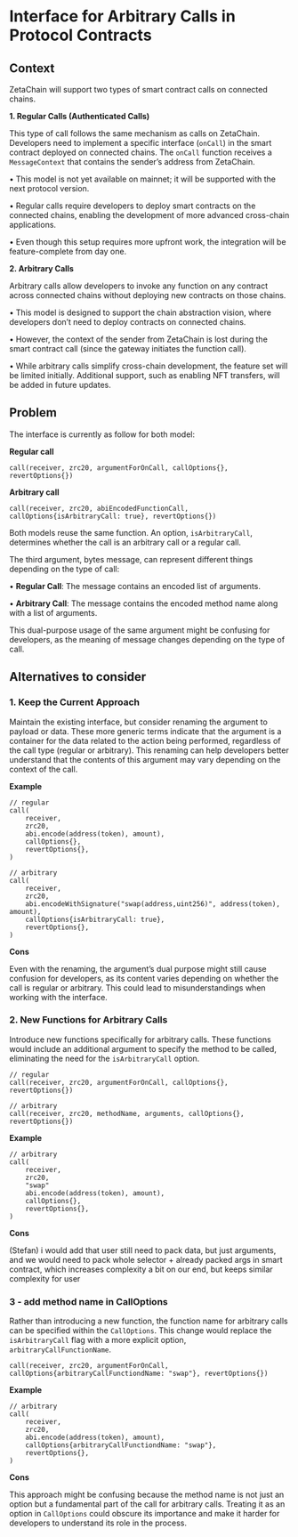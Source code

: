 # Interface for Arbitrary Calls in Protocol Contracts

## **Context**

ZetaChain will support two types of smart contract calls on connected chains.

**1. Regular Calls (Authenticated Calls)**

This type of call follows the same mechanism as calls on ZetaChain. Developers need to implement a specific interface (`onCall`) in the smart contract deployed on connected chains. The `onCall` function receives a `MessageContext` that contains the sender’s address from ZetaChain.

•	This model is not yet available on mainnet; it will be supported with the next protocol version.

•	Regular calls require developers to deploy smart contracts on the connected chains, enabling the development of more advanced cross-chain applications.

•	Even though this setup requires more upfront work, the integration will be feature-complete from day one.

**2. Arbitrary Calls**

Arbitrary calls allow developers to invoke any function on any contract across connected chains without deploying new contracts on those chains.

•	This model is designed to support the chain abstraction vision, where developers don’t need to deploy contracts on connected chains.

•	However, the context of the sender from ZetaChain is lost during the smart contract call (since the gateway initiates the function call).

•	While arbitrary calls simplify cross-chain development, the feature set will be limited initially. Additional support, such as enabling NFT transfers, will be added in future updates.

## Problem

The interface is currently as follow for both model:

**Regular call**

```solidity
call(receiver, zrc20, argumentForOnCall, callOptions{}, revertOptions{})
```

**Arbitrary call**

```solidity
call(receiver, zrc20, abiEncodedFunctionCall, callOptions{isArbitraryCall: true}, revertOptions{})
```

Both models reuse the same function. An option, `isArbitraryCall`, determines whether the call is an arbitrary call or a regular call.

The third argument, bytes message, can represent different things depending on the type of call:

•	**Regular Call**: The message contains an encoded list of arguments.

•	**Arbitrary Call**: The message contains the encoded method name along with a list of arguments.

This dual-purpose usage of the same argument might be confusing for developers, as the meaning of message changes depending on the type of call.

## Alternatives to consider

### **1. Keep the Current Approach**

Maintain the existing interface, but consider renaming the argument to payload or data. These more generic terms indicate that the argument is a container for the data related to the action being performed, regardless of the call type (regular or arbitrary). This renaming can help developers better understand that the contents of this argument may vary depending on the context of the call.

**Example**

```solidity
// regular
call(
	receiver,
	zrc20,
	abi.encode(address(token), amount),
	callOptions{},
	revertOptions{},
)

// arbitrary
call(
	receiver,
	zrc20,
	abi.encodeWithSignature("swap(address,uint256)", address(token), amount),
	callOptions{isArbitraryCall: true},
	revertOptions{},
)
```

**Cons**

Even with the renaming, the argument’s dual purpose might still cause confusion for developers, as its content varies depending on whether the call is regular or arbitrary. This could lead to misunderstandings when working with the interface.

### **2. New Functions for Arbitrary Calls**

Introduce new functions specifically for arbitrary calls. These functions would include an additional argument to specify the method to be called, eliminating the need for the `isArbitraryCall` option.

```solidity
// regular
call(receiver, zrc20, argumentForOnCall, callOptions{}, revertOptions{})

// arbitrary
call(receiver, zrc20, methodName, arguments, callOptions{}, revertOptions{})
```

**Example**

```solidity
// arbitrary
call(
	receiver,
	zrc20,
	"swap"
	abi.encode(address(token), amount),
	callOptions{},
	revertOptions{},
)
```

**Cons**

(Stefan) i would add that user still need to pack data, but just arguments, and we would need to pack whole selector + already packed args in smart contract, which increases complexity a bit on our end, but keeps similar complexity for user

### **3 - add method name in CallOptions**

Rather than introducing a new function, the function name for arbitrary calls can be specified within the `CallOptions`. This change would replace the `isArbitraryCall` flag with a more explicit option, `arbitraryCallFunctionName`.

```solidity
call(receiver, zrc20, argumentForOnCall, callOptions{arbitraryCallFunctiondName: "swap"}, revertOptions{})
```

**Example**

```solidity
// arbitrary
call(
	receiver,
	zrc20,
	abi.encode(address(token), amount),
	callOptions{arbitraryCallFunctiondName: "swap"},
	revertOptions{},
)
```

**Cons**

This approach might be confusing because the method name is not just an option but a fundamental part of the call for arbitrary calls. Treating it as an option in `CallOptions` could obscure its importance and make it harder for developers to understand its role in the process.